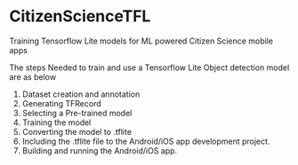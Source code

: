 # CitizenScienceTFL
Training Tensorflow Lite models for ML powered Citizen Science mobile apps

The steps Needed to train and use a Tensorflow Lite Object detection model are as below

1. Dataset creation and annotation
2. Generating TFRecord
3. Selecting a Pre-trained model
4. Training the model
5. Converting the model to .tflite
6. Including the .tflite file to the Android/iOS app development project.
7. Building and running the Android/iOS app.
